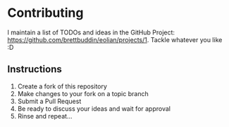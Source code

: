 # Contributing

I maintain a list of TODOs and ideas in the GitHub Project: https://github.com/brettbuddin/eolian/projects/1. Tackle whatever you like :D

## Instructions

1. Create a fork of this repository
1. Make changes to your fork on a topic branch
1. Submit a Pull Request
1. Be ready to discuss your ideas and wait for approval
1. Rinse and repeat...
